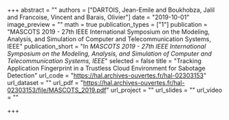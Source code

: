 +++
abstract = ""
authors = ["DARTOIS, Jean-Emile and Boukhobza, Jalil and Francoise, Vincent and Barais, Olivier"]
date = "2019-10-01"
image_preview = ""
math = true
publication_types = ["1"]
publication = "MASCOTS 2019 - 27th IEEE International Symposium on the Modeling, Analysis, and Simulation of Computer and Telecommunication Systems, IEEE"
publication_short = "In *MASCOTS 2019 - 27th IEEE International Symposium on the Modeling, Analysis, and Simulation of Computer and Telecommunication Systems, IEEE*"
selected = false
title = "Tracking Application Fingerprint in a Trustless Cloud Environment for Sabotage Detection"
url_code = "https://hal.archives-ouvertes.fr/hal-02303153"
url_dataset = ""
url_pdf = "https://hal.archives-ouvertes.fr/hal-02303153/file/MASCOTS_2019.pdf"
url_project = ""
url_slides = ""
url_video = ""

+++
